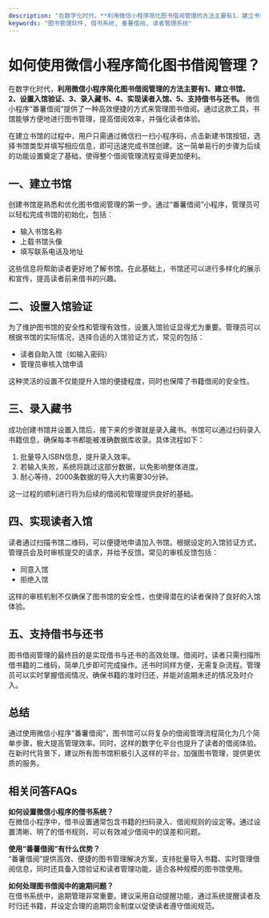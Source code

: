 ```yaml
---
description: "在数字化时代，**利用微信小程序简化图书借阅管理的方法主要有1、建立书馆、2、设置入馆验证、3、录入藏书、4、实现读者入馆、5、支持借书与还书。** 微信小程序“番薯借阅”提供了一种高效便捷的方式来管理图书借阅。通过这款工具，书馆能够方便地进行图书管理，提高借阅效率，并强化读者体验。"
keywords: "图书管理软件, 借书系统, 番薯借阅, 读者管理系统"
---
```

# 如何使用微信小程序简化图书借阅管理？

在数字化时代，**利用微信小程序简化图书借阅管理的方法主要有1、建立书馆、2、设置入馆验证、3、录入藏书、4、实现读者入馆、5、支持借书与还书。** 微信小程序“番薯借阅”提供了一种高效便捷的方式来管理图书借阅。通过这款工具，书馆能够方便地进行图书管理，提高借阅效率，并强化读者体验。

在建立书馆的过程中，用户只需通过微信扫一扫小程序码，点击新建书馆按钮，选择书馆类型并填写相应信息，即可迅速完成书馆创建。这一简单易行的步骤为后续的功能设置奠定了基础，使得整个借阅管理流程变得更加便利。

## **一、建立书馆**

创建书馆是熟悉和优化图书借阅管理的第一步。通过“番薯借阅”小程序，管理员可以轻松完成书馆的初始化，包括：

- 输入书馆名称
- 上载书馆头像
- 填写联系电话及地址

这些信息将帮助读者更好地了解书馆。在此基础上，书馆还可以进行多样化的展示和宣传，提高读者前来借书的兴趣。

## **二、设置入馆验证**

为了维护图书馆的安全性和管理有效性，设置入馆验证显得尤为重要。管理员可以根据书馆的实际情况，选择合适的入馆验证方式，常见的包括：

- 读者自助入馆（如输入密码）
- 管理员审核入馆申请

这种灵活的设置不仅能提升入馆的便捷程度，同时也保障了书籍借阅的安全性。

## **三、录入藏书**

成功创建书馆并设置入馆后，接下来的步骤就是录入藏书。书馆可以通过扫码录入书籍信息，确保每本书都能被准确数据库收录。具体流程如下：

1. 批量导入ISBN信息，提升录入效率。
2. 若输入失败，系统将跳过这部分数据，以免影响整体进度。
3. 耐心等待，2000条数据的导入大约需要30分钟。

这一过程的顺利进行将为后续的借阅和管理提供良好的基础。

## **四、实现读者入馆**

读者通过扫描书馆二维码，可以便捷地申请加入书馆。根据设定的入馆验证方式，管理员会及时审核提交的请求，并给予反馈。常见的审核反馈包括：

- 同意入馆
- 拒绝入馆

这样的审核机制不仅确保了图书馆的安全性，也使得潜在的读者保持了良好的入馆体验。

## **五、支持借书与还书**

图书借阅管理的最终目的是实现借书与还书的高效处理。借阅时，读者只需扫描所借书籍的二维码，简单几步即可完成操作。还书时同样方便，无需复杂流程。管理员可以实时掌握借阅情况，确保书籍的准时归还，并能对逾期未还的情况及时介入。 

## **总结**

通过使用微信小程序“番薯借阅”，图书馆可以将复杂的借阅管理流程简化为几个简单步骤，极大提高管理效率。同时，这样的数字化平台也提升了读者的借阅体验。在新时代背景下，建议所有图书馆积极引入这样的平台，加强图书管理，提供更优质的服务。

## 相关问答FAQs

**如何设置微信小程序的借书系统？**  
在微信小程序中，借书设置通常包含书籍的扫码录入、借阅规则的设定等。通过设置清晰、明了的借书规则，可以有效减少借阅中的误差和问题。

**使用“番薯借阅”有什么优势？**  
“番薯借阅”提供高效、便捷的图书管理解决方案，支持批量导入书籍、实时管理借阅信息，同时还具备入馆验证和读者管理功能，适合各种规模的图书馆使用。

**如何处理图书借阅中的逾期问题？**  
在借书系统中，逾期管理非常重要。建议采用自动提醒功能，通过系统提醒读者及时归还书籍，并设定合理的逾期罚金制度以促使读者遵守借阅规范。
